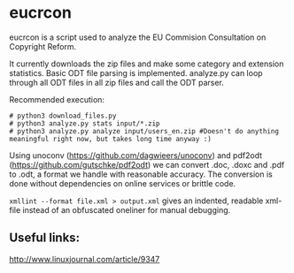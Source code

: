 eucrcon
======

eucrcon is a script used to analyze the EU Commision Consultation on Copyright Reform.

It currently downloads the zip files and make some category and extension statistics.
Basic ODT file parsing is implemented.
analyze.py can loop through all ODT files in all zip files and call the ODT parser.

Recommended execution:
```
# python3 download_files.py
# python3 analyze.py stats input/*.zip
# python3 analyze.py analyze input/users_en.zip #Doesn't do anything meaningful right now, but takes long time anyway :)
```

Using unoconv (https://github.com/dagwieers/unoconv) and pdf2odt (https://github.com/gutschke/pdf2odt) we can convert .doc, .doxc and .pdf to .odt, a format we handle with reasonable accuracy. The conversion is done without dependencies on online services or brittle code.

``` xmllint --format file.xml > output.xml ``` gives an indented, readable xml-file instead of an obfuscated oneliner for manual debugging.

Useful links:
-------------------
http://www.linuxjournal.com/article/9347
